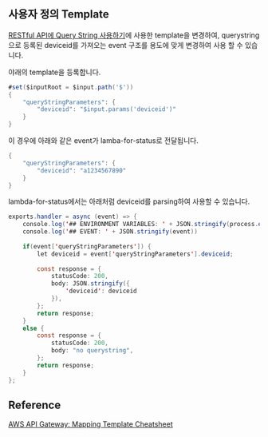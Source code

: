 ## 사용자 정의 Template

[RESTful API에 Query String 사용하기](https://github.com/kyopark2014/apigw-rest-querystring/blob/main/query-string.md)에 사용한 template을 변경하여, querystring으로 등록된 deviceid를 가져오는 event 구조를 용도에 맞게 변경하여 사용 할 수 있습니다. 


야래의 template을 등록합니다.

```java
#set($inputRoot = $input.path('$'))
{
    "queryStringParameters": {
        "deviceid": "$input.params('deviceid')"
    }
}
```

이 경우에 아래와 같은 event가 lamba-for-status로 전달됩니다.

```java
{
    "queryStringParameters": {
        "deviceid": "a1234567890"
    }
}
```

lambda-for-status에서는 아래처럼 deviceid를 parsing하여 사용할 수 있습니다. 

```java
exports.handler = async (event) => {
    console.log('## ENVIRONMENT VARIABLES: ' + JSON.stringify(process.env));
    console.log('## EVENT: ' + JSON.stringify(event))
    
    if(event['queryStringParameters']) {
        let deviceid = event['queryStringParameters'].deviceid;
        
        const response = {
            statusCode: 200,
            body: JSON.stringify({
                'deviceid': deviceid
            }),
        };
        return response;
    }
    else {
        const response = {
            statusCode: 200,
            body: "no querystring",
        };
        return response;
    }
};
```

## Reference 

[AWS API Gateway: Mapping Template Cheatsheet](https://ncoughlin.com/posts/aws-api-gateway-cheatsheet/)



